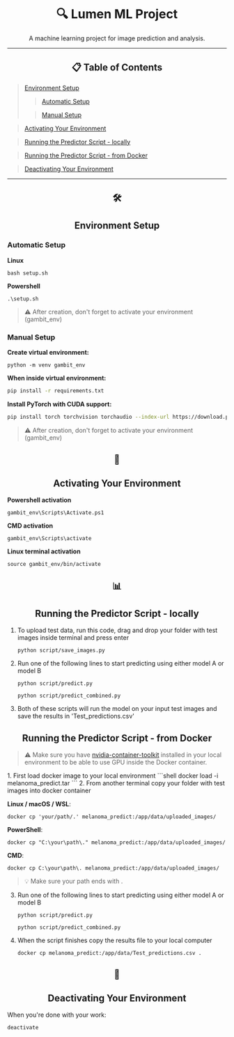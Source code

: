 <div align="center">

# 🔍 Lumen ML Project
A machine learning project for image prediction and analysis.
</div>

---
<div align="center">

## 📋 Table of Contents

</div>

> [Environment Setup](#environment-setup)
>>[Automatic Setup](#automatic-setup)
> 
>>[Manual Setup](#manual-setup)

> [Activating Your Environment](#activating-your-environment)
 
> [Running the Predictor Script - locally](#running-the-predictor-script---locally)

> [Running the Predictor Script - from Docker](#running-the-predictor-script---from-Docker)

> [Deactivating Your Environment](#deactivating-your-environment)

---
<div align="center">

## 🛠️

## Environment Setup

</div>

### Automatic Setup

**Linux**
   ```shell
  bash setup.sh
   ```

**Powershell**
```shell
.\setup.sh
```

> ⚠️ After creation, don't forget to activate your environment (gambit_env)

### Manual Setup

**Create virtual environment:**
   ```shell
  python -m venv gambit_env
   ```

**When inside virtual environment:**
   ```bash
  pip install -r requirements.txt
   ```

**Install PyTorch with CUDA support:**
   ```bash
  pip install torch torchvision torchaudio --index-url https://download.pytorch.org/whl/cu121
   ```

> ⚠️ After creation, don't forget to activate your environment (gambit_env)

<div align="center">

## 🚀

## Activating Your Environment

</div>

**Powershell activation**
   ```shell
  gambit_env\Scripts\Activate.ps1
   ```

**CMD activation**
   ```shell
  gambit_env\Scripts\activate
   ```

**Linux terminal activation**
   ```shell
  source gambit_env/bin/activate
   ```

<div align="center">

## 📊

## Running the Predictor Script - locally

</div>

1. To upload test data, run this code, drag and drop your folder with test images inside terminal and press enter
   ```shell
   python script/save_images.py
   ```
2. Run one of the following lines to start predicting using either model A or model B
   ```shell
   python script/predict.py
   ```
   ```shell
   python script/predict_combined.py
   ```
3. Both of these scripts will run the model on your input test images and save the results in 'Test_predictions.csv'

<div align="center">

## Running the Predictor Script - from Docker
</div>

<blockquote>
⚠️ Make sure you have <a href="https://docs.nvidia.com/datacenter/cloud-native/container-toolkit/latest/install-guide.html">nvidia-container-toolkit</a> installed in your local environment to be able to use GPU inside the Docker container.
</blockquote>
1. First load docker image to your local environment
   ```shell
   docker load -i melanoma_predict.tar
   ```
2. From another terminal copy your folder with test images into docker container


   **Linux / macOS / WSL**:
   ```shell
   docker cp 'your/path/.' melanoma_predict:/app/data/uploaded_images/
   ```
   **PowerShell**:
   ```shell
   docker cp "C:\your\path\." melanoma_predict:/app/data/uploaded_images/
   ```
   **CMD**:
   ```shell
   docker cp C:\your\path\. melanoma_predict:/app/data/uploaded_images/
   ```
   > 💡 Make sure your path ends with .

3. Run one of the following lines to start predicting using either model A or model B
   ```shell
   python script/predict.py
   ```
   ```shell
   python script/predict_combined.py
   ```

4. When the script finishes copy the results file to your local computer
   ```shell
   docker cp melanoma_predict:/app/data/Test_predictions.csv .
   ```
<div align="center">

## 🔄

## Deactivating Your Environment

</div>

When you're done with your work:
```shell
deactivate
```
